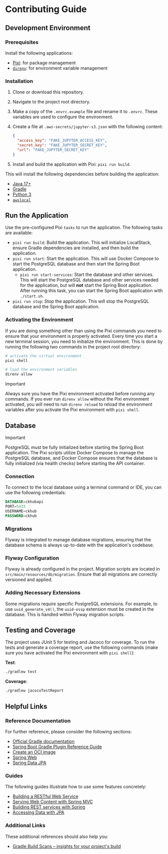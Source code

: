 # Contributing Guide

## Development Environment

### Prerequisites

Install the following applications:

- [Pixi](https://pixi.sh/dev/): for package management
- [`direnv`](https://direnv.net): for environment variable management

### Installation

1. Clone or download this repository.
2. Navigate to the project root directory.
3. Make a copy of the `.envrc.example` file and rename it to `.envrc`. These variables are used to configure the environment.
4. Create a file at `.aws-secrets/jupyter-s3.json` with the following content:

   ```json
   {
     "access_key": "FAKE_JUPYTER_ACCESS_KEY",
     "secret_key": "FAKE_JUPYTER_SECRET_KEY",
     "url": "FAKE_JUPYTER_SECRET_KEY"
   }
   ```

5. Install and build the application with Pixi: `pixi run build`.

This will install the following dependencies before building the application:

- [Java 17+](https://openjdk.org)
- [Gradle](https://gradle.org)
- [Python 3](https://www.python.org)
- [`awslocal`](https://github.com/localstack/awscli-local)

## Run the Application

Use the pre-configured Pixi `tasks` to run the application. The following tasks are available:

- `pixi run build`: Build the application. This will initialize LocalStack, ensure Gradle dependencies are installed, and then build the application.
- `pixi run start`: Start the application. This will use Docker Compose to start the PostgreSQL database and then start the Spring Boot application.
  - `pixi run start-services`: Start the database and other services. This will start the PostgreSQL database and other services needed for the application, but will **not** start the Spring Boot application. After running this task, you can start the Spring Boot application with `./start.sh`.
- `pixi run stop`: Stop the application. This will stop the PostgreSQL database and the Spring Boot application.

### Activating the Environment

If you are doing something other than using the Pixi commands you need to ensure that your environment is properly activated. Every time you start a new terminal session, you need to initialize the environment. This is done by running the following two commands in the project root directory:

```bash
# activate the virtual environment
pixi shell

# load the environment variables
direnv allow
```

> [!IMPORTANT]
> Always sure you have the Pixi environment activated before running any commands. If you ever run `direnv allow` without the Pixi environment activated, you will need to run `direnv reload` to reload the environment variables after you activate the Pixi environment with `pixi shell`.

## Database

> [!IMPORTANT]
> PostgreSQL must be fully initialized before starting the Spring Boot application. The Pixi scripts utilize Docker Compose to manage the PostgreSQL database, and Docker Compose ensures that the database is fully initialized (via health checks) before starting the API container.

### Connection

To connect to the local database using a terminal command or IDE, you can use the following credentials:

```sql
DATABASE=ckhubapi
PORT=5433
USERNAME=ckhub
PASSWORD=ckhub
```

### Migrations

Flyway is integrated to manage database migrations, ensuring that the database schema is always up-to-date with the application's codebase.

### Flyway Configuration

Flyway is already configured in the project. Migration scripts are located in `src/main/resources/db/migration`. Ensure that all migrations are correctly versioned and applied.

### Adding Necessary Extensions

Some migrations require specific PostgreSQL extensions. For example, to use `uuid_generate_v4()`, the `uuid-ossp` extension must be created in the database. This is handled within Flyway migration scripts.

## Testing and Coverage

The project uses JUnit 5 for testing and Jacoco for coverage. To run the tests and generate a coverage report, use the following commands (make sure you have activated the Pixi environment with `pixi shell`):

**Test**:

```bash
./gradlew test
```

**Coverage**:

```bash
./gradlew jacocoTestReport
```

## Helpful Links

### Reference Documentation

For further reference, please consider the following sections:

- [Official Gradle documentation](https://docs.gradle.org)
- [Spring Boot Gradle Plugin Reference Guide](https://docs.spring.io/spring-boot/3.3.3/gradle-plugin)
- [Create an OCI image](https://docs.spring.io/spring-boot/3.3.3/gradle-plugin/packaging-oci-image.html)
- [Spring Web](https://docs.spring.io/spring-boot/docs/3.3.3/reference/htmlsingle/index.html#web)
- [Spring Data JPA](https://docs.spring.io/spring-boot/docs/3.3.3/reference/htmlsingle/index.html#data.sql.jpa-and-spring-data)

### Guides

The following guides illustrate how to use some features concretely:

- [Building a RESTful Web Service](https://spring.io/guides/gs/rest-service/)
- [Serving Web Content with Spring MVC](https://spring.io/guides/gs/serving-web-content/)
- [Building REST services with Spring](https://spring.io/guides/tutorials/rest/)
- [Accessing Data with JPA](https://spring.io/guides/gs/accessing-data-jpa/)

### Additional Links

These additional references should also help you:

- [Gradle Build Scans – insights for your project's build](https://scans.gradle.com#gradle)
